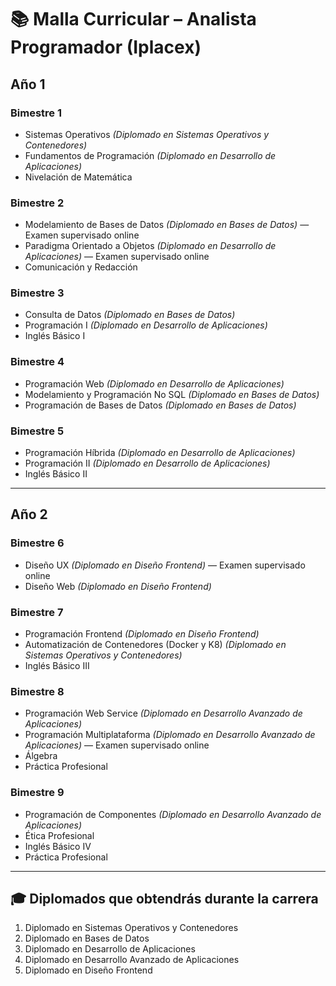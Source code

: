 # 📚 Malla Curricular – Analista Programador (Iplacex)

## Año 1

### Bimestre 1
- Sistemas Operativos *(Diplomado en Sistemas Operativos y Contenedores)*
- Fundamentos de Programación *(Diplomado en Desarrollo de Aplicaciones)*
- Nivelación de Matemática

### Bimestre 2
- Modelamiento de Bases de Datos *(Diplomado en Bases de Datos)* — Examen supervisado online
- Paradigma Orientado a Objetos *(Diplomado en Desarrollo de Aplicaciones)* — Examen supervisado online
- Comunicación y Redacción

### Bimestre 3
- Consulta de Datos *(Diplomado en Bases de Datos)*
- Programación I *(Diplomado en Desarrollo de Aplicaciones)*
- Inglés Básico I

### Bimestre 4
- Programación Web *(Diplomado en Desarrollo de Aplicaciones)*
- Modelamiento y Programación No SQL *(Diplomado en Bases de Datos)*
- Programación de Bases de Datos *(Diplomado en Bases de Datos)*

### Bimestre 5
- Programación Híbrida *(Diplomado en Desarrollo de Aplicaciones)*
- Programación II *(Diplomado en Desarrollo de Aplicaciones)*
- Inglés Básico II

---

## Año 2

### Bimestre 6
- Diseño UX *(Diplomado en Diseño Frontend)* — Examen supervisado online
- Diseño Web *(Diplomado en Diseño Frontend)*

### Bimestre 7
- Programación Frontend *(Diplomado en Diseño Frontend)*
- Automatización de Contenedores (Docker y K8) *(Diplomado en Sistemas Operativos y Contenedores)*
- Inglés Básico III

### Bimestre 8
- Programación Web Service *(Diplomado en Desarrollo Avanzado de Aplicaciones)*
- Programación Multiplataforma *(Diplomado en Desarrollo Avanzado de Aplicaciones)* — Examen supervisado online
- Álgebra
- Práctica Profesional

### Bimestre 9
- Programación de Componentes *(Diplomado en Desarrollo Avanzado de Aplicaciones)*
- Ética Profesional
- Inglés Básico IV
- Práctica Profesional

---

## 🎓 Diplomados que obtendrás durante la carrera
1. Diplomado en Sistemas Operativos y Contenedores  
2. Diplomado en Bases de Datos  
3. Diplomado en Desarrollo de Aplicaciones  
4. Diplomado en Desarrollo Avanzado de Aplicaciones  
5. Diplomado en Diseño Frontend
